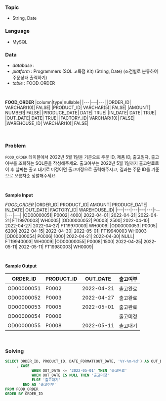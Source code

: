 ### Topic
- String, Date
  
### Language
- MySQL

### Data
- *database* : 
- *platform* : Programmers (SQL 고득점 Kit) (String, Date) (조건별로 분류하여 주문상태 출력하기)
- *table* : FOOD_ORDER

<br>

**FOOD_ORDER**
|column|type|nullable|
|---|---|---|
|ORDER_ID|	VARCHAR(10)|	FALSE|
|PRODUCT_ID|	VARCHAR(5)|	FALSE|
|AMOUNT|	NUMBER|	FALSE|
|PRODUCE_DATE|	DATE|	TRUE|
|IN_DATE|	DATE|	TRUE|
|OUT_DATE|	DATE|	TRUE|
|FACTORY_ID|	VARCHAR(10)|	FALSE|
|WAREHOUSE_ID|	VARCHAR(10)|	FALSE|

<br>

### Problem
`FOOD_ORDER` 테이블에서 2022년 5월 1일을 기준으로 주문 ID, 제품 ID, 출고일자, 출고여부를 조회하는 SQL문을 작성해주세요. 출고여부는 2022년 5월 1일까지 출고완료로 이 후 날짜는 출고 대기로 미정이면 출고미정으로 출력해주시고, 결과는 주문 ID를 기준으로 오름차순 정렬해주세요.



<br>

**Sample Input**

*FOOD_ORDER*
|ORDER_ID|	PRODUCT_ID|	AMOUNT|	PRODUCE_DATE|	IN_DATE|	OUT_DATE|	FACTORY_ID|	WAREHOUSE_ID|
|---|---|---|---|---|---|---|---|
|OD00000051|	P0002|	4000|	2022-04-01|	2022-04-21|	2022-04-21|	FT19970003|	WH0005|
|OD00000052|	P0003|	2500|	2022-04-10|	2022-04-27|	2022-04-27|	FT19970003|	WH0006|
|OD00000053|	P0005|	6200|	2022-04-15|	2022-04-30|	2022-05-01|	FT19940003	WH0003
|OD00000054|	P0006|	1000|	2022-04-21|	2022-04-30|	NULL|	FT19940003|	WH0009|
|OD00000055|	P0008|	1500|	2022-04-25|	2022-05-11|	2022-05-11|	FT19980003|	WH0009|
  
<br>

**Sample Output**

|ORDER_ID|	PRODUCT_ID|	OUT_DATE|	출고여부|
|---|---|---|---|
|OD00000051|	P0002|	2022-04-21|	출고완료|
|OD00000052|	P0003|	2022-04-27|	출고완료|
|OD00000053|	P0005|	2022-05-01|	출고완료|
|OD00000054|	P0006|		|출고미정|
|OD00000055|	P0008|	2022-05-11|	출고대기|

<br>

### Solving

```sql
SELECT ORDER_ID, PRODUCT_ID, DATE_FORMAT(OUT_DATE, '%Y-%m-%d') AS OUT_DATE
     , CASE 
            WHEN OUT_DATE <= '2022-05-01' THEN '출고완료'
            WHEN OUT_DATE IS NULL THEN '출고미정'
            ELSE '출고대기'
        END AS '출고여부'
FROM FOOD_ORDER
ORDER BY ORDER_ID
```
